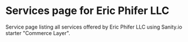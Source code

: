 <h1>Services page for Eric Phifer LLC</h1>

<p>Service page listing all services offered by Eric Phifer LLC using Sanity.io starter "Commerce Layer".</p>
